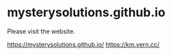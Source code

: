 # mysterysolutions.github.io
Please visit the website.

https://mysterysolutions.github.io/
https://km.vern.cc/
